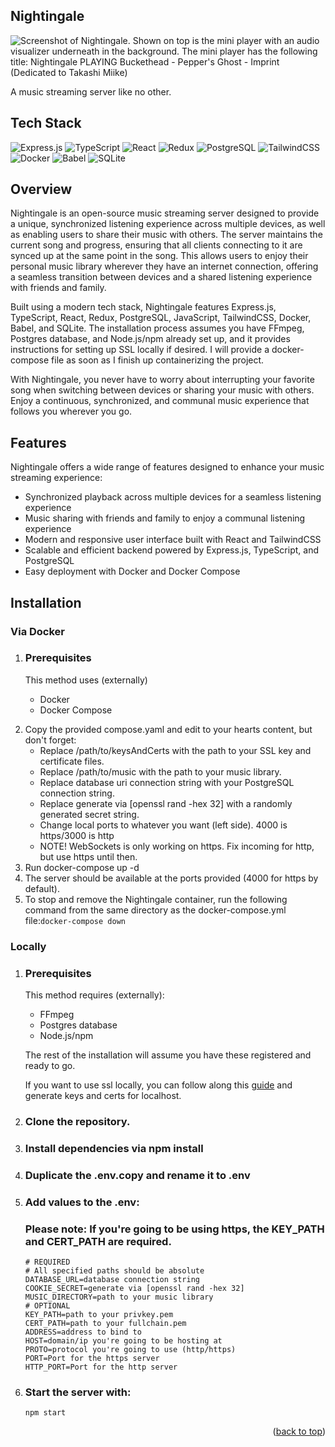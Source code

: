 ## Nightingale

<img src="https://i.imgur.com/FK16UuB.png" alt="Screenshot of Nightingale. Shown on top is the mini player with an audio visualizer underneath in the background. The mini player has the following title: Nightingale PLAYING Buckethead - Pepper's Ghost - Imprint (Dedicated to Takashi Miike)">

A music streaming server like no other.

## Tech Stack

![Express.js](https://img.shields.io/badge/express.js-%23404d59.svg?style=for-the-badge&logo=express&logoColor=%2361DAFB)
![TypeScript](https://img.shields.io/badge/typescript-%23007ACC.svg?style=for-the-badge&logo=typescript&logoColor=white)
![React](https://img.shields.io/badge/react-%2320232a.svg?style=for-the-badge&logo=react&logoColor=%2361DAFB)
![Redux](https://img.shields.io/badge/redux-%23593d88.svg?style=for-the-badge&logo=redux&logoColor=white)
![PostgreSQL](https://img.shields.io/badge/database-postgresql-f6c819?style=for-the-badge&logo=postgresql&logoColor=white&labelColor=21223e)
![TailwindCSS](https://img.shields.io/badge/tailwindcss-%2338B2AC.svg?style=for-the-badge&logo=tailwind-css&logoColor=white)
![Docker](https://img.shields.io/badge/docker-%230db7ed.svg?style=for-the-badge&logo=docker&logoColor=white)
![Babel](https://img.shields.io/badge/Babel-F9DC3e?style=for-the-badge&logo=babel&logoColor=black)
![SQLite](https://img.shields.io/badge/sqlite-%2307405e.svg?style=for-the-badge&logo=sqlite&logoColor=white)

## Overview

Nightingale is an open-source music streaming server designed to provide a unique, synchronized listening experience across multiple devices, as well as enabling users to share their music with others. The server maintains the current song and progress, ensuring that all clients connecting to it are synced up at the same point in the song. This allows users to enjoy their personal music library wherever they have an internet connection, offering a seamless transition between devices and a shared listening experience with friends and family.

Built using a modern tech stack, Nightingale features Express.js, TypeScript, React, Redux, PostgreSQL, JavaScript, TailwindCSS, Docker, Babel, and SQLite. The installation process assumes you have FFmpeg, Postgres database, and Node.js/npm already set up, and it provides instructions for setting up SSL locally if desired. I will provide a docker-compose file as soon as I finish up containerizing the project.

With Nightingale, you never have to worry about interrupting your favorite song when switching between devices or sharing your music with others. Enjoy a continuous, synchronized, and communal music experience that follows you wherever you go.

## Features

Nightingale offers a wide range of features designed to enhance your music streaming experience:

- Synchronized playback across multiple devices for a seamless listening experience
- Music sharing with friends and family to enjoy a communal listening experience
- Modern and responsive user interface built with React and TailwindCSS
- Scalable and efficient backend powered by Express.js, TypeScript, and PostgreSQL
- Easy deployment with Docker and Docker Compose

## Installation

### Via Docker

<ol>
  <li>
    <h3>Prerequisites</h3>
    <p>
      This method uses (externally)
      <ul>
        <li>Docker</li>
        <li>Docker Compose</li>
      </ul>
    </p>
  </li>
  <li>Copy the provided compose.yaml and edit to your hearts content, but don't forget:
    <ul>
      <li>Replace /path/to/keysAndCerts with the path to your SSL key and certificate files.</li>
      <li>Replace /path/to/music with the path to your music library.</li>
      <li>Replace database uri connection string with your PostgreSQL connection string.</li>
      <li>Replace generate via [openssl rand -hex 32] with a randomly generated secret string.</li>
      <li>Change local ports to whatever you want (left side). 4000 is https/3000 is http</li>
      <li>NOTE! WebSockets is only working on https. Fix incoming for http, but use https until then.</li>
    </ul>
  </li>
  <li>Run docker-compose up -d</li>
  <li>The server should be available at the ports provided (4000 for https by default).</li>
  <li>To stop and remove the Nightingale container, run the following command from the same directory as the docker-compose.yml file:<code>docker-compose down</code></li>
</ol>

### Locally

<ol>
  <li>
    <h3>Prerequisites</h3>
    <p>
      This method requires (externally):
      <ul>
        <li>FFmpeg</li>
        <li>Postgres database</li>
        <li>Node.js/npm</li>
      </ul>
        <p>The rest of the installation will assume you have these registered and ready to go.</p>
        <p>If you want to use ssl locally, you can follow along this
        <a href="https://gist.github.com/cecilemuller/9492b848eb8fe46d462abeb26656c4f8">guide</a> and generate keys and certs for localhost.</p>
    </p>
  </li>
  <li>
    <h3>Clone the repository.</h3>
  </li>
  <li>
    <h3>Install dependencies via npm install</h3>
  </li>
  <li>
    <h3>Duplicate the .env.copy and rename it to .env</h3>
  </li>
  <li>
    <h3>Add values to the .env:</h3>
    <h3>Please note: If you're going to be using https, the KEY_PATH and CERT_PATH are required.</h3>

    # REQUIRED
    # All specified paths should be absolute
    DATABASE_URL=database connection string
    COOKIE_SECRET=generate via [openssl rand -hex 32]
    MUSIC_DIRECTORY=path to your music library
    # OPTIONAL
    KEY_PATH=path to your privkey.pem
    CERT_PATH=path to your fullchain.pem
    ADDRESS=address to bind to
    HOST=domain/ip you're going to be hosting at
    PROTO=protocol you're going to use (http/https)
    PORT=Port for the https server
    HTTP_PORT=Port for the http server

  </li>
  <li>
    <h3>Start the server with:</h3>

    npm start

  </li>
</ol>

<p align="right">(<a href="#top">back to top</a>)</p>
